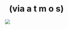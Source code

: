 <!--
id: 27890694
link: http://tumblr.atmos.org/post/27890694/via-a-t-m-o-s
slug: via-a-t-m-o-s
date: Mon Mar 03 2008 18:39:53 GMT-0800 (PST)
publish: 2008-03-03
tags: 
title:   (via a t m o s)
-->


  (via a t m o s)
=================

![](http://31.media.tumblr.com/ZyX8Upfyn65ee0clbWbZ4A0R_500.jpg)

